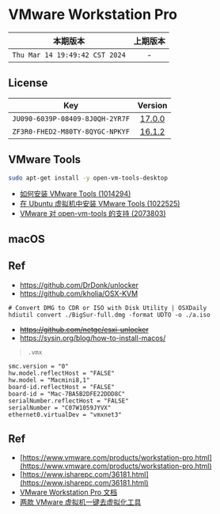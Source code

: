 # VMware Workstation Pro

|本期版本| 上期版本
|:---:|:---:
`Thu Mar 14 19:49:42 CST 2024` | -

## License

Key | Version
:---: | :---:
`JU090-6039P-08409-8J0QH-2YR7F` | [17.0.0](https://download3.vmware.com/software/WKST-1700-WIN/VMware-workstation-full-17.0.0-20800274.exe)
`ZF3R0-FHED2-M80TY-8QYGC-NPKYF` | [16.1.2](https://download3.vmware.com/software/wkst/file/VMware-workstation-full-16.1.2-17966106.exe)


## VMware Tools

```bash
sudo apt-get install -y open-vm-tools-desktop
```

* [如何安装 VMware Tools (1014294)](https://kb.vmware.com/s/article/1014294?lang=zh_CN)
* [在 Ubuntu 虚拟机中安装 VMware Tools (1022525)](https://kb.vmware.com/s/article/1022525?lang=zh_cn)
* [VMware 对 open-vm-tools 的支持 (2073803)](https://kb.vmware.com/s/article/2073803)


## macOS


## Ref

* <https://github.com/DrDonk/unlocker>
* <https://github.com/kholia/OSX-KVM>

```
# Convert DMG to CDR or ISO with Disk Utility | OSXDaily
hdiutil convert ./BigSur-full.dmg -format UDTO -o ./a.iso
```




* ~~<https://github.com/netgc/esxi-unlocker>~~
* <https://sysin.org/blog/how-to-install-macos/>

> `.vmx`

```
smc.version = "0"
hw.model.reflectHost = "FALSE"
hw.model = "Macmini8,1"
board-id.reflectHost = "FALSE"
board-id = "Mac-7BA5B2DFE22DDD8C"
serialNumber.reflectHost = "FALSE"
serialNumber = "C07W1059JYVX"
ethernet0.virtualDev = "vmxnet3"
```


## Ref

* [https://www.vmware.com/products/workstation-pro.html](https://www.vmware.com/products/workstation-pro.html)
* [https://www.isharepc.com/36181.html](https://www.isharepc.com/36181.html)
* [VMware Workstation Pro 文档](https://docs.vmware.com/cn/VMware-Workstation-Pro/index.html)
* [两款 VMware 虚拟机一键去虚拟化工具](https://xiaoyi.vc/vmware-se.html)